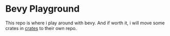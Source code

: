 # Bevy Playground 

This repo is where i play around with bevy. And if worth it,
i will move some crates in [crates](crates/) to their own repo.
